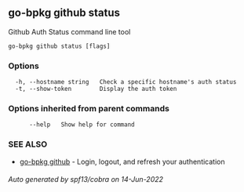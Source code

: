 ## go-bpkg github status

Github Auth Status command line tool

```
go-bpkg github status [flags]
```

### Options

```
  -h, --hostname string   Check a specific hostname's auth status
  -t, --show-token        Display the auth token
```

### Options inherited from parent commands

```
      --help   Show help for command
```

### SEE ALSO

* [go-bpkg github](go-bpkg_github.md)	 - Login, logout, and refresh your authentication

###### Auto generated by spf13/cobra on 14-Jun-2022
